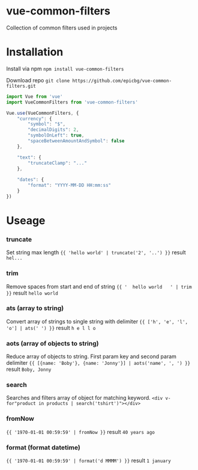 # vue-common-filters
Collection of common filters used in projects

# Installation

Install via npm
`npm install vue-common-filters`

Download repo
`git clone https://github.com/epicbg/vue-common-filters.git`


```javascript
import Vue from 'vue'
import VueCommonFilters from 'vue-common-filters'

Vue.use(VueCommonFilters, {
    "currency": {
        "symbol": "$",
        "decimalDigits": 2,
        "symbolOnLeft": true,
        "spaceBetweenAmountAndSymbol": false
    },

    "text": {
        "truncateClamp": "..."
    },
    
    "dates": {
        "format": "YYYY-MM-DD HH:mm:ss"
    }
})
```

# Useage

### truncate
Set string max length
` {{ 'hello world' | truncate('2', '..') }} ` result `hel...`

### trim
Remove spaces from start and end of string
` {{ '  hello world   ' | trim }} ` result `hello world`

### ats (array to string)
Convert array of strings to single string with delimiter
` {{ ['h', 'e', 'l', 'o'] | ats(' ') }} ` result `h e l l o`

### aots (array of objects to string)
Reduce array of objects to string. First param key and second param delimiter
` {{ [{name: 'Boby'}, {name: 'Jonny'}] | aots('name', ', ') }} ` result `Boby, Jonny`

### search
Searches and filters array of object for matching keyword.
`<div v-for"product in products | search('tshirt')"></div>`

### fromNow
` {{ '1970-01-01 00:59:59' | fromNow }} ` result `40 years ago`

### format (format datetime)
` {{ '1970-01-01 00:59:59' | format('d MMMM') }} ` result `1 january`
